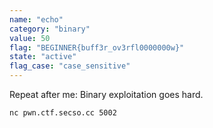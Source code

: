 ```yaml
---
name: "echo"
category: "binary"
value: 50
flag: "BEGINNER{buff3r_ov3rfl0000000w}"
state: "active"
flag_case: "case_sensitive"
---
```


Repeat after me: Binary exploitation goes hard.

`nc pwn.ctf.secso.cc 5002`
